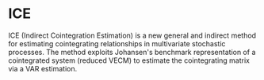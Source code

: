 # ICE

ICE (Indirect Cointegration Estimation) is a new general and indirect method for estimating cointegrating relationships in multivariate stochastic processes. The method exploits Johansen's benchmark representation of a cointegrated system (reduced VECM) to estimate the cointegrating matrix via a VAR estimation.
